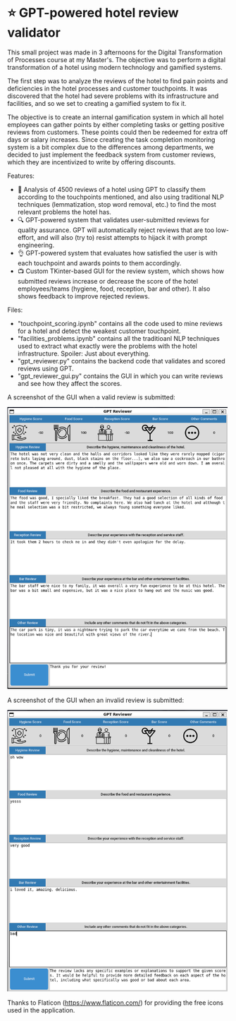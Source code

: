 # :star: GPT-powered hotel review validator
This small project was made in 3 afternoons for the Digital Transformation of Processes course at my Master's. The objective was to perform a digital transformation of a hotel using modern technology and gamified systems.

The first step was to analyze the reviews of the hotel to find pain points and deficiencies in the hotel processes and customer touchpoints. It was discovered that the hotel had severe problems with its infrastructure and facilities, and so we set to creating a gamified system to fix it.

The objective is to create an internal gamification system in which all hotel employees can gather points by either completing tasks or getting positive reviews from customers. These points could then be redeemed for extra off days or salary increases.
Since creating the task completion monitoring system is a bit complex due to the differences among departments, we decided to just implement the feedback system from customer reviews, which they are incentivized to write by offering discounts.

Features:
- :speech_balloon: Analysis of 4500 reviews of a hotel using GPT to classify them according to the touchpoints mentioned, and also using traditional NLP techniques (lemmatization, stop word removal, etc.) to find the most relevant problems the hotel has.
- :mag: GPT-powered system that validates user-submitted reviews for quality assurance. GPT will automatically reject reviews that are too low-effort, and will also (try to) resist attempts to hijack it with prompt engineering.
- :ok_hand: GPT-powered system that evaluates how satisfied the user is with each touchpoint and awards points to them accordingly.
- :tv: Custom TKinter-based GUI for the review system, which shows how submitted reviews increase or decrease the score of the hotel employees/teams (hygiene, food, reception, bar and other). It also shows feedback to improve rejected reviews.

Files:
- "touchpoint_scoring.ipynb" contains all the code used to mine reviews for a hotel and detect the weakest customer touchpoint.
- "facilities_problems.ipynb" contains all the traditioanl NLP techniques used to extract what exactly were the problems with the hotel infrastructure. Spoiler: Just about everything.
- "gpt_reviewer.py" contains the backend code that validates and scored reviews using GPT.
- "gpt_reviewer_gui.py" contains the GUI in which you can write reviews and see how they affect the scores.

A screenshot of the GUI when a valid review is submitted:

<img src="./readme_images/valid_review.png" width="500">

A screenshot of the GUI when an invalid review is submitted:

<img src="./readme_images/invalid_review.png" width="500">

Thanks to Flaticon (https://www.flaticon.com/) for providing the free icons used in the application.
